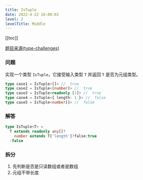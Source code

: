 ```yaml
---
title: IsTuple 
date: 2022-4-22 16:00:03
level: 2
levelTitle: Middle
---
```


[[toc]]

[题目来源(type-challenges)](https://github.com/type-challenges/type-challenges/blob/main/questions/04484-medium-istuple/README.md)

### 问题

实现一个类型 `IsTuple`，它接受输入类型 `T` 并返回 `T` 是否为元组类型。

```typescript
type case1 = IsTuple<[]> //  true
type case2 = IsTuple<[number]> //  true
type case3 = IsTuple<readonly [1]> //  true
type case4 = IsTuple<{ length: 1 }> //  false
type case5 = IsTuple<number[]> //  false
```

### 解答

```typescript
type IsTuple<T> = 
  T extends readonly any[]?
    number extends T['length']?false:true
  :false
```

### 拆分
1. 先判断是否是只读数组或者是数组
2. 元组不带长度


